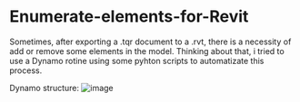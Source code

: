 # Enumerate-elements-for-Revit
Sometimes, after exporting a .tqr document to a .rvt, there is a necessity of add or remove some elements in the model. Thinking about that, i tried to use a Dynamo rotine using some pyhton scripts to automatizate this process.

Dynamo structure:
![image](https://user-images.githubusercontent.com/84761433/126251613-a079b73c-7653-46f1-8d4a-2b46c75e9670.png)
